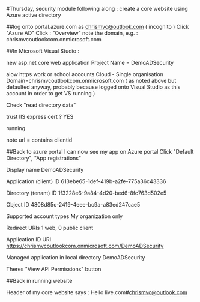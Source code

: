 #Thursday, security module
following along : create a core website using Azure active directory

##log onto portal.azure.com as chrismvc@outlook.com ( incognito )
Click "Azure AD"
Click : "Overview"
note the domain, e.g. : chrismvcoutlookcom.onmicrosoft.com

##In Microsoft Visual Studio :

new asp.net core web application 
Project Name = DemoADSecurity

alow https
work or school accounts
Cloud - Single organisation
Domain=chrismvcoutlookcom.onmicrosoft.com ( as noted above but defaulted anyway, probably because logged onto Visual Studio as this account in order to get VS running )

Check "read directory data"

trust IIS express cert ? YES

running 

note url = contains clientid

##Back to azure portal
I can now see my app on Azure portal
Click "Default Directory", "App registrations"

Display name
DemoADSecurity

Application (client) ID
613ebe65-1def-419b-a2fe-775a36c43336

Directory (tenant) ID
1f3228e6-9a84-4d20-bed6-8fc763d502e5

Object ID
4808d85c-2419-4eee-bc9a-a83ed247cae5

Supported account types
My organization only

Redirect URIs
1 web, 0 public client

Application ID URI
https://chrismvcoutlookcom.onmicrosoft.com/DemoADSecurity

Managed application in local directory
DemoADSecurity

Theres "View API Permissions" button

##Back in running website

Header of my core website says :
Hello live.com#chrismvc@outlook.com